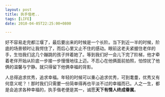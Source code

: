 ```yaml
---
layout: post
title: 执手偕老..
tags: [LIFE]
date: 2010-04-05T22:25:00+0800

---
```



好不容易走完都江堰了，最后要出来的时候是一个长阶。当下到近一半的时候，阶底的场景顿时让我愕住了，而后心里又止不住的感动。眼前这老夫紧握住老伴的手，生怕我们这几个蹦跳的孩子拌着她了。等到我们好一会儿下完了阶梯，他才牵着老伴开始从阶底一步接一步慢慢地往上迈。不忍心在他俩面前拍照，怕惊扰了他俩的温馨与宁静。就只得留下他俩幸福的背影。

人总得追求优秀，追求幸福。年轻的时候可以重心追求优秀，可到耄耋，优秀又有何意义呢？！那时我们只需要一份简单得再也平淡不过的幸福而已。人之一生，都是会追求各种幸福的，执手偕老便是其一，诚愿**天下有情人终成眷属**。